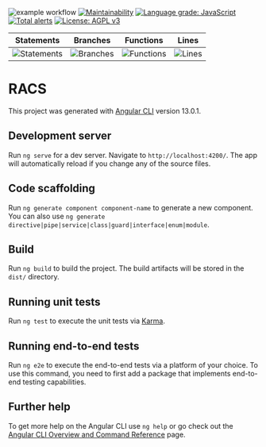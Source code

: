 ![example workflow](https://github.com/JaKTR/Umbrella-ERP-Client/actions/workflows/azure-static-web-apps-icy-pebble-0e8886110.yml/badge.svg)
[![Maintainability](https://api.codeclimate.com/v1/badges/314e0052a3257149b26e/maintainability)](https://codeclimate.com/github/JaKTR/Umbrella-ERP-Client/maintainability)
[![Language grade: JavaScript](https://img.shields.io/lgtm/grade/javascript/g/JaKTR/Umbrella-ERP-Client.svg?logo=lgtm&logoWidth=18)](https://lgtm.com/projects/g/JaKTR/Umbrella-ERP-Client/context:javascript)
[![Total alerts](https://img.shields.io/lgtm/alerts/g/JaKTR/Umbrella-ERP-Client.svg?logo=lgtm&logoWidth=18)](https://lgtm.com/projects/g/JaKTR/Umbrella-ERP-Client/alerts/)
[![License: AGPL v3](https://img.shields.io/badge/License-AGPL_v3-blue.svg)](https://www.gnu.org/licenses/agpl-3.0)

| Statements                  | Branches                | Functions                 | Lines             |
| --------------------------- | ----------------------- | ------------------------- | ----------------- |
| ![Statements](https://img.shields.io/badge/statements-60%25-red.svg?style=for-the-badge&logo=jasmine) | ![Branches](https://img.shields.io/badge/branches-0%25-red.svg?style=for-the-badge&logo=jasmine) | ![Functions](https://img.shields.io/badge/functions-42.85%25-red.svg?style=for-the-badge&logo=jasmine) | ![Lines](https://img.shields.io/badge/lines-50%25-red.svg?style=for-the-badge&logo=jasmine) |

# RACS

This project was generated with [Angular CLI](https://github.com/angular/angular-cli) version 13.0.1.

## Development server

Run `ng serve` for a dev server. Navigate to `http://localhost:4200/`. The app will automatically reload if you change any of the source files.

## Code scaffolding

Run `ng generate component component-name` to generate a new component. You can also use `ng generate directive|pipe|service|class|guard|interface|enum|module`.

## Build

Run `ng build` to build the project. The build artifacts will be stored in the `dist/` directory.

## Running unit tests

Run `ng test` to execute the unit tests via [Karma](https://karma-runner.github.io).

## Running end-to-end tests

Run `ng e2e` to execute the end-to-end tests via a platform of your choice. To use this command, you need to first add a package that implements end-to-end testing capabilities.

## Further help

To get more help on the Angular CLI use `ng help` or go check out the [Angular CLI Overview and Command Reference](https://angular.io/cli) page.
